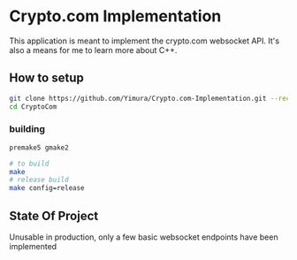 # Crypto.com Implementation

This application is meant to implement the crypto.com websocket API. It's also a means for me to learn more about C++.

## How to setup

```bash
git clone https://github.com/Yimura/Crypto.com-Implementation.git --recursive CryptoCom
cd CryptoCom
```

### building

```bash
premake5 gmake2

# to build
make
# release build
make config=release
```

## State Of Project

Unusable in production, only a few basic websocket endpoints have been implemented
